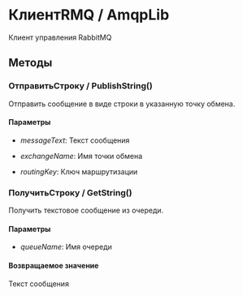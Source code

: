 
# КлиентRMQ / AmqpLib

    
    
Клиент управления RabbitMQ


  
  
## Методы
    
### ОтправитьСтроку / PublishString()
    
    
    
Отправить сообщение в виде строки в указанную точку обмена.


  
  
#### Параметры

* *messageText*: Текст сообщения

* *exchangeName*: Имя точки обмена

* *routingKey*: Ключ маршрутизации

### ПолучитьСтроку / GetString()
    
    
    
Получить текстовое сообщение из очереди.


  
  
#### Параметры

* *queueName*: Имя очереди

#### Возвращаемое значение

Текст сообщения

  